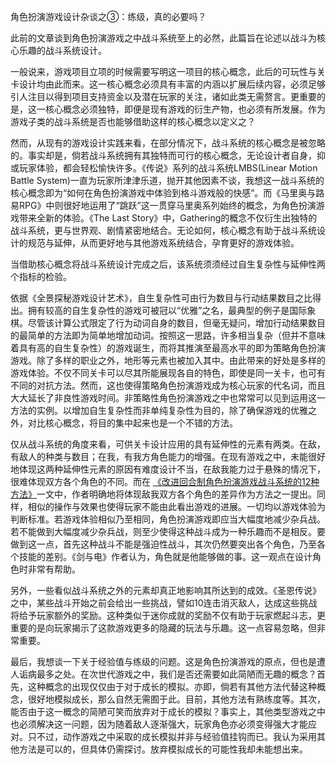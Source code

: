 角色扮演游戏设计杂谈之③：练级，真的必要吗？

此前的文章谈到角色扮演游戏之中战斗系统至上的必然，此篇旨在论述以战斗为核心乐趣的战斗系统设计。

一般说来，游戏项目立项的时候需要写明这一项目的核心概念，此后的可玩性与关卡设计均由此而来。这一核心概念必须具有丰富的内涵以扩展后续内容，必须足够引人注目以得到项目支持资金以及潜在玩家的关注，诸如此类无需赘言。更重要的是，这一核心概念必须独特，即便是现有游戏的衍生产物，也必须有所发展。作为游戏子类的战斗系统是否也能够借助这样的核心概念以定义之？

然而，从现有的游戏设计实践来看，在部分情况下，战斗系统的核心概念是被忽略的。事实却是，倘若战斗系统拥有其独特而可行的核心概念，无论设计者自身，抑或玩家体验，都会轻松愉快许多。《传说》系列的战斗系统LMBS(Linear Motion Battle System)一直为玩家所津津乐道，抛开其他因素不谈，我想这一战斗系统的核心概念即为“如何在角色扮演游戏中体验到格斗游戏般的快感”。而《马里奥与路易RPG》中则很好地运用了“跳跃”这一贯穿马里奥系列始终的概念，为角色扮演游戏带来全新的体验。《The Last Story》中，Gathering的概念不仅衍生出独特的战斗系统，更与世界观、剧情紧密地结合。无论如何，核心概念有助于战斗系统设计的规范与延伸，从而更好地与其他游戏系统结合，孕育更好的游戏体验。

当借助核心概念将战斗系统设计完成之后，该系统须须经过自生复杂性与延伸性两个指标的检验。

依据《全景探秘游戏设计艺术》，自生复杂性可由行为数目与行动结果数目之比得出。拥有较高的自生复杂性的游戏可被冠以“优雅”之名，最典型的例子是国际象棋。尽管该计算公式限定了行为动词自身的数目，但毫无疑问，增加行动结果数目的最简单的方法即为简单地增加动词。按照这一思路，许多相当复杂（但并不意味着具有高的自生复杂性）的游戏诞生，而将其推演至最高水平的即为策略角色扮演游戏。除了多样的职业之外，地形等元素也被加入其中。由此带来的好处是多样的游戏体验。不仅不同关卡可以尽其所能展现各自的特色，即使是同一关卡，也可有不同的对抗方法。然而，这也使得策略角色扮演游戏成为核心玩家的代名词，而且大大延长了非良性游戏时间。非策略性角色扮演游戏之中也常常可以见到运用这一方法的实例。以增加自生复杂性而非单纯复杂性为目的，除了确保游戏的优雅之外，对比核心概念，将目的集中起来也是一个不错的方法。

仅从战斗系统的角度来看，可供关卡设计应用的具有延伸性的元素有两类。在敌，有敌人的种类与数目；在我，有我方角色能力的增强。在现有游戏之中，未能很好地体现这两种延伸性元素的原因有难度设计不当，在敌我能力过于悬殊的情况下，很难体现双方各个角色的不同。而在 [《改进回合制角色扮演游戏战斗系统的12种方法》](http://www.blogger.com/blogger.g?blogID=153248634987660877)一文中，作者明确地将体现敌我双方各个角色的差异作为方法之一提出。同样，相似的操作与效果也使得玩家不能由此看出游戏的进展。一切均以游戏体验为判断标准。若游戏体验相似乃至相同，角色扮演游戏即应当大幅度地减少杂兵战。若不能做到大幅度减少杂兵战，则至少使得这种战斗成为一种乐趣而不是相反。要做到这一点，首先这种战斗不能是强迫性战斗，其次仍然要突出各个角色，乃至各个技能的差别。《剑与电》作者认为，角色就是他能够做的事。这一观点在设计角色时非常有帮助。

另外，一些看似战斗系统之外的元素却真正地影响其所达到的成效。《圣恩传说》之中，某些战斗开始之前会给出一些挑战，譬如10连击消灭敌人，达成这些挑战将给予玩家额外的奖励。这种类似于迷你成就的奖励不仅有助于玩家燃起斗志，更重要的是向玩家揭示了这款游戏更多的隐藏的玩法与乐趣。这一点容易忽略，但非常重要。

最后，我想谈一下关于经验值与练级的问题。这是角色扮演游戏的原点，但也是遭人诟病最多之处。在次世代游戏之中，我们是否还需要如此简陋而无趣的概念？首先，这种概念的出现仅仅由于对于成长的模拟。亦即，倘若有其他方法代替这种概念，很好地模拟成长，那么自然无需囿于此。目前，其他方法有熟练度等。其次，能否由于这一概念的简陋可笑而放弃对于成长的模拟？事实上，其他类型游戏之中也必须解决这一问题，因为随着敌人逐渐强大，玩家角色亦必须变得强大才能应对。只不过，动作游戏之中采取的成长模拟并非与经验值挂钩而已。我认为采用其他方法是可以的，但具体仍需探讨。放弃模拟成长的可能性我却未能想出来。